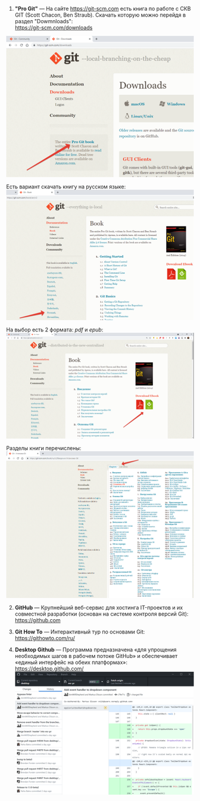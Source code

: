 1. __"Pro Git"__ — На сайте  https://git-scm.com есть книга по работе с СКВ GIT (Scott Chacon, Ben Straub). Скачать которую можно перейдя в раздел "Dowmnloads":  
https://git-scm.com/downloads  

![Рис.1](./img/30.png "Раздел загрузки")  

Есть вариант скачать книгу на русском языке:
![Рис.2](./img/31.png "На русском языке")  

На выбор есть 2 формата: _*pdf*_ и _*epub*_:
![Рис.2](./img/32.png "Форматы файлов")  

Разделы книги перечислены:  
![Рис.2](./img/33.png "Разделы книги")  


2. __GitHub__ — Крупнейший веб-сервис для хостинга IT-проектов и их  совместной разработки (основан на системе контроля версий Git):  
https://github.com  

3. __Git How To__ — Интерактивный тур по основами Git:  
https://githowto.com/ru/  

4. __Desktop Github__ — Программа предназначена «для упрощения необходимых шагов в рабочем потоке GitHub» и обеспечивает «единый интерфейс на обеих платформах»:  
https://desktop.github.com/
![Рис.2](./img/34.png "Desktop Github")  